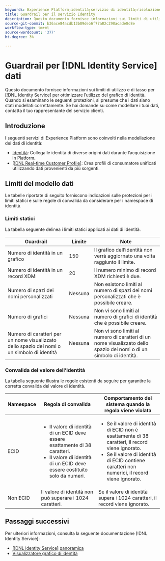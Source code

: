 ```yaml
---
keywords: Experience Platform;identità;servizio di identità;risoluzione dei problemi;protezioni;linee guida;limite;
title: Guardrail per il servizio Identity
description: Questo documento fornisce informazioni sui limiti di utilizzo e di tasso per i dati del servizio Identity per facilitare l’uso ottimale del grafico di identità.
source-git-commit: b36ace84acdb13b89deb6f77a02c298acade8d8e
workflow-type: tm+mt
source-wordcount: '377'
ht-degree: 3%

---
```


# Guardrail per [!DNL Identity Service] dati

Questo documento fornisce informazioni sui limiti di utilizzo e di tasso per [!DNL Identity Service] per ottimizzare l’utilizzo del grafico di identità. Quando si esaminano le seguenti protezioni, si presume che i dati siano stati modellati correttamente. Se hai domande su come modellare i tuoi dati, contatta il tuo rappresentante del servizio clienti.

## Introduzione

I seguenti servizi di Experience Platform sono coinvolti nella modellazione dei dati di identità:

* [Identità](home.md): Collega le identità di diverse origini dati durante l’acquisizione in Platform.
* [[!DNL Real-time Customer Profile]](../profile/home.md): Crea profili di consumatore unificati utilizzando dati provenienti da più sorgenti.

## Limiti del modello dati

Le tabelle riportate di seguito forniscono indicazioni sulle protezioni per i limiti statici e sulle regole di convalida da considerare per i namespace di identità.

### Limiti statici

La tabella seguente delinea i limiti statici applicati ai dati di identità.

| Guardrail | Limite | Note |
| --- | --- | --- |
| Numero di identità in un grafico | 150 | Il grafico dell’identità non verrà aggiornato una volta raggiunto il limite. |
| Numero di identità in un record XDM | 20 | Il numero minimo di record XDM richiesti è due. |
| Numero di spazi dei nomi personalizzati | Nessuna | Non esistono limiti al numero di spazi dei nomi personalizzati che è possibile creare. |
| Numero di grafici | Nessuna | Non vi sono limiti al numero di grafici di identità che è possibile creare. |
| Numero di caratteri per un nome visualizzato dello spazio dei nomi o un simbolo di identità | Nessuna | Non vi sono limiti al numero di caratteri di un nome visualizzato dello spazio dei nomi o di un simbolo di identità. |

### Convalida del valore dell’identità

La tabella seguente illustra le regole esistenti da seguire per garantire la corretta convalida del valore di identità.

| Namespace | Regola di convalida | Comportamento del sistema quando la regola viene violata |
| --- | --- | --- |
| ECID | <ul><li>Il valore di identità di un ECID deve essere esattamente di 38 caratteri.</li><li>Il valore di identità di un ECID deve essere costituito solo da numeri.</li></ul> | <ul><li>Se il valore di identità di ECID non è esattamente di 38 caratteri, il record viene ignorato.</li><li>Se il valore di identità di ECID contiene caratteri non numerici, il record viene ignorato.</li></ul> |
| Non ECID | Il valore di identità non può superare i 1024 caratteri. | Se il valore di identità supera i 1024 caratteri, il record viene ignorato. |

## Passaggi successivi

Per ulteriori informazioni, consulta la seguente documentazione [!DNL Identity Service]:

* [[!DNL Identity Service] panoramica](home.md)
* [Visualizzatore grafico di identità](ui/identity-graph-viewer.md)
